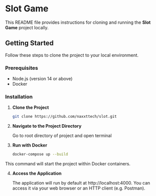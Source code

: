 # Slot Game

This README file provides instructions for cloning and running the **Slot Game** project locally.

## Getting Started

Follow these steps to clone the project to your local environment.

### Prerequisites

- Node.js (version 14 or above)
- Docker

### Installation

1. **Clone the Project**

   ```bash
   git clone https://github.com/naxxttech/slot.git
   
2. **Navigate to the Project Directory**
   <p>Go to root directory of project and open terminal</p>

3. **Run with Docker**
   ```bash
   docker-compose up --build

  <p>This command will start the project within Docker containers.</p>
   
4. **Access the Application**
    <p>
        The application will run by default at http://localhost:4000. You can access it via your web browser or an HTTP client (e.g. Postman).
    </p>
